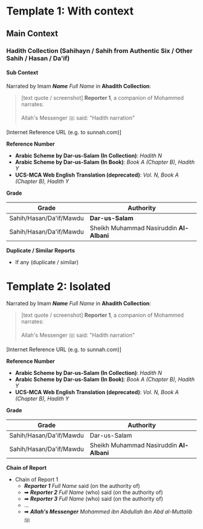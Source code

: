 # Template 1: With context

## Main Context

### Hadith Collection (Sahihayn / Sahih from Authentic Six / Other Sahih / Hasan / Da'if)

#### Sub Context

Narrated by Imam ***Name** Full Name* in **Ahadith Collection**:

> [text quote / screenshot]
> **Reporter 1**, a companion of Mohammed narrates:
> 
> Allah's Messenger ﷺ said: "Hadith narration" 

[Internet Reference URL (e.g. to sunnah.com)]
 
**Reference Number**
 
- **Arabic Scheme by Dar-us-Salam (In Collection)**: *Hadith N*
- **Arabic Scheme by Dar-us-Salam (In Book)**: *Book A (Chapter B), Hadith Y*
- **UCS-MCA Web English Translation (deprecated)**: *Vol. N, Book A (Chapter B), Hadith Y*

**Grade**

| Grade                   | Authority                                |
| ----------------------- | ---------------------------------------- |
| Sahih/Hasan/Da'if/Mawdu | **Dar-us-Salam**                         |
| Sahih/Hasan/Da'if/Mawdu | Sheikh Muhammad Nasiruddin **Al-Albani** |


**Duplicate / Similar Reports**

- If any (duplicate / similar)

# Template 2: Isolated

Narrated by Imam ***Name** Full Name* in **Ahadith Collection**:

> [text quote / screenshot]
> **Reporter 1**, a companion of Mohammed narrates:
> 
> Allah's Messenger ﷺ said: "Hadith narration"

[Internet Reference URL (e.g. to sunnah.com)]

**Reference Number**
 
- **Arabic Scheme by Dar-us-Salam (In Collection)**: *Hadith N*
- **Arabic Scheme by Dar-us-Salam (In Book)**: *Book A (Chapter B), Hadith Y*
- **UCS-MCA Web English Translation (deprecated)**: *Vol. N, Book A (Chapter B), Hadith Y*

**Grade**

| Grade                   | Authority                                |
| ----------------------- | ---------------------------------------- |
| Sahih/Hasan/Da'if/Mawdu | Dar-us-Salam                             |
| Sahih/Hasan/Da'if/Mawdu | Sheikh Muhammad Nasiruddin **Al-Albani** |

**Chain of Report**

- Chain of Report 1
    - ***Reporter 1** Full Name* said (on the authority of)
    - ➡ ***Reporter 2** Full Name* (who) said (on the authority of)
    - ➡ ***Reporter 3** Full Name* (who) said (on the authority of)
    - ...
    - ➡ **_Allah's Messenger_** _Mohammed ibn Abdullah ibn Abd al-Muttalib_ ﷺ
